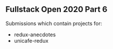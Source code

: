 ## Fullstack Open 2020 Part 6

Submissions which contain projects for:

- redux-anecdotes
- unicafe-redux
